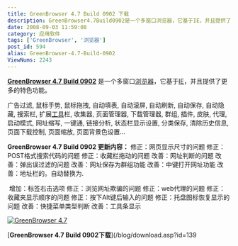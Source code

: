 ```yaml
---
title: GreenBrowser 4.7 Build 0902 下载
description: GreenBrowser4.7Build0902是一个多窗口浏览器，它基于IE，并且提供了更多的特色功能。
date: 2008-09-03 11:59:08
category: 应用软件
tags: ['GreenBrowser', '浏览器']
post_id: 594
alias: GreenBrowser-4.7-Build-0902
ViewNums: 2243
---
```


[**GreenBrowser 4.7 Build 0902**](/blog/greenbrowser-47-build-0902) 是一个多窗口[浏览器](/tags/%E6%B5%8F%E8%A7%88%E5%99%A8)，它基于[IE](/blog/ie8-beta2-chs)，并且提供了更多的特色功能。

广告过滤, 鼠标手势, 鼠标拖拽, 自动填表, 自动滚屏, 自动刷新, 自动保存, 自动隐藏, 搜索栏, 扩展[工具](/tags/%E5%B7%A5%E5%85%B7%E5%85%B1%E4%BA%AB)栏, 收集器, 页面管理器, 下载管理器, 群组, 插件, 皮肤, 代理, 启动模式, 网址缩写, 一键通, 链接分析, 状态栏显示设置, 分类保存, 清除历史信息, 页面下载控制, 页面缩放, 页面背景色设置...

**GreenBrowser 4.7 Build 0902 更新内容：**
修正：网页显示尺寸的问题
修正：POST格式搜索代码的问题
修正：收藏栏拖动的问题
改善：网址判断的问题
改善：弹出误过滤的问题
改善：网址保存为群组功能
改善：中键打开网址功能
改善：地址栏的。自动替换为.

 增加：标签右击选项
修正：浏览网址欺骗的问题
修正：web代理的问题
修正：收藏夹显示顺序的问题
修正：按下Alt键后输入的问题
修正：托盘图标恢复显示的问题
改善：快捷菜单类型判断
改善：工具条显示

[![GreenBrowser 4.7](http://www.morequick.com/GreenBrowserMiddle.gif)](/blog/greenbrowser-47-build-0902)

[**GreenBrowser 4.7 Build 0902下载**](/blog/download.asp?id=139


